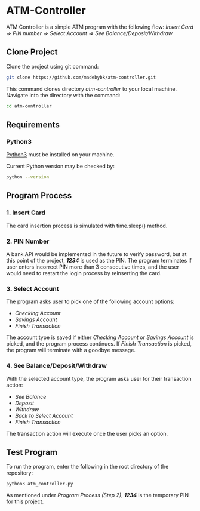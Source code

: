 # ATM-Controller

ATM Controller is a simple ATM program with the following flow: *Insert Card => PIN number => Select Account => See Balance/Deposit/Withdraw*

## Clone Project

Clone the project using git command:

```bash
git clone https://github.com/madebybk/atm-controller.git
```

This command clones directory *atm-controller* to your local machine. Navigate into the directory with the command:

```bash
cd atm-controller
```

## Requirements

### Python3

[Python3](https://www.python.org/downloads/) must be installed on your machine.

Current Python version may be checked by:

```bash
python --version
```

## Program Process

### 1. Insert Card

The card insertion process is simulated with time.sleep() method.

### 2. PIN Number

A bank API would be implemented in the future to verify password, but at this point of the project, **_1234_** is used as the PIN. The program terminates if user enters incorrect PIN more than 3 consecutive times, and the user would need to restart the login process by reinserting the card.

### 3. Select Account

The program asks user to pick one of the following account options:

- *Checking Account*
- *Savings Account*
- *Finish Transaction*

The account type is saved if either *Checking Account* or *Savings Account* is picked, and the program process continues. If *Finish Transaction* is picked, the program will terminate with a goodbye message.

### 4. See Balance/Deposit/Withdraw

With the selected account type, the program asks user for their transaction action:

- *See Balance*
- *Deposit*
- *Withdraw*
- *Back to Select Account*
- *Finish Transaction*

The transaction action will execute once the user picks an option.

## Test Program

To run the program, enter the following in the root directory of the repository:

```bash
python3 atm_controller.py
```

As mentioned under *Program Process (Step 2)*, **_1234_** is the temporary PIN for this project.
